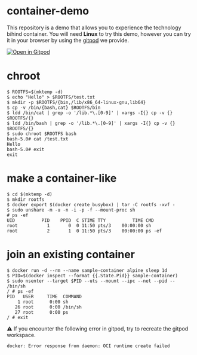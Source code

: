 # container-demo
This repository is a demo that allows you to experience the technology bihind container.
You will need **Linux** to try this demo, however you can try it in your browser by using the [gitpod](https://gitpod.io/#https://github.com/utam0k/container-demo) we provide.

[![Open in Gitpod](https://gitpod.io/button/open-in-gitpod.svg)](https://gitpod.io/#https://github.com/utam0k/container-demo)

# chroot

```
$ ROOTFS=$(mktemp -d)
$ echo "Hello" > $ROOTFS/test.txt
$ mkdir -p $ROOTFS/{bin,/lib/x86_64-linux-gnu,lib64}
$ cp -v /bin/{bash,cat} $ROOTFS/bin
$ ldd /bin/cat | grep -o '/lib.*\.[0-9]' | xargs -I{} cp -v {} $ROOTFS/{} 
$ ldd /bin/bash | grep -o '/lib.*\.[0-9]' | xargs -I{} cp -v {} $ROOTFS/{} 
$ sudo chroot $ROOTFS bash
bash-5.0# cat /test.txt
Hello
bash-5.0# exit
exit
```

# make a container-like

```
$ cd $(mktemp -d)
$ mkdir rootfs
$ docker export $(docker create busybox) | tar -C rootfs -xvf -
$ sudo unshare -m -u -n -i -p -f --mount-proc sh
# ps -ef
UID          PID    PPID  C STIME TTY          TIME CMD
root           1       0  0 11:50 pts/3    00:00:00 sh
root           2       1  0 11:50 pts/3    00:00:00 ps -ef
```

# join an existing container

```
$ docker run -d --rm --name sample-container alpine sleep 1d
$ PID=$(docker inspect --format {{.State.Pid}} sample-container)
$ sudo nsenter --target $PID --uts --mount --ipc --net --pid -- /bin/sh
/ # ps -ef
PID   USER     TIME  COMMAND
    1 root      0:00 sh
   26 root      0:00 /bin/sh
   27 root      0:00 ps
/ # exit
```

⚠️ If you encounter the following error in gitpod, try to recreate the gitpod workspace.
```
docker: Error response from daemon: OCI runtime create failed
```